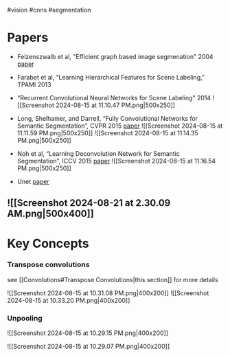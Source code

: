 #vision #cnns #segmentation

# Papers

- Felzenszwalb et al, "Efficient graph based image segmenation" 2004 [paper](https://cs.brown.edu/people/pfelzens/papers/seg-ijcv.pdf)

- Farabet et al, “Learning Hierarchical Features for Scene Labeling,” TPAMI 2013
  
- “Recurrent Convolutional Neural Networks for Scene Labeling" 2014
  ![[Screenshot 2024-08-15 at 11.10.47 PM.png|500x250]]
  
- Long, Shelhamer, and Darrell, “Fully Convolutional Networks for Semantic Segmentation”, CVPR 2015
  [paper](https://openaccess.thecvf.com/content_cvpr_2015/papers/Long_Fully_Convolutional_Networks_2015_CVPR_paper.pdf)
  ![[Screenshot 2024-08-15 at 11.11.59 PM.png|500x250]]
![[Screenshot 2024-08-15 at 11.14.35 PM.png|500x250]]

- Noh et al, “Learning Deconvolution Network for Semantic Segmentation”, ICCV 2015
  [paper](https://openaccess.thecvf.com/content_iccv_2015/papers/Noh_Learning_Deconvolution_Network_ICCV_2015_paper.pdf)
  ![[Screenshot 2024-08-15 at 11.16.54 PM.png|500x250]]

- Unet 
  [paper](https://arxiv.org/abs/1505.04597)

![[Screenshot 2024-08-21 at 2.30.09 AM.png|500x400]]
- 

# Key Concepts

### Transpose convolutions 
see [[Convolutions#Transpose Convolutions|this section]] for more details

![[Screenshot 2024-08-15 at 10.31.08 PM.png|400x200]]
![[Screenshot 2024-08-15 at 10.33.20 PM.png|400x200]]

### Unpooling

![[Screenshot 2024-08-15 at 10.29.15 PM.png|400x200]]

![[Screenshot 2024-08-15 at 10.29.07 PM.png|400x200]]